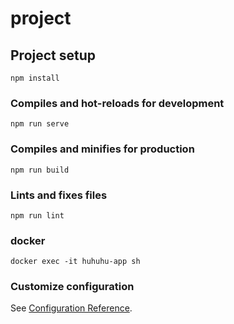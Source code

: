 # project

## Project setup
```
npm install
```

### Compiles and hot-reloads for development
```
npm run serve
```

### Compiles and minifies for production
```
npm run build
```

### Lints and fixes files
```
npm run lint
```

### docker
```
docker exec -it huhuhu-app sh
```

### Customize configuration
See [Configuration Reference](https://cli.vuejs.org/config/).
